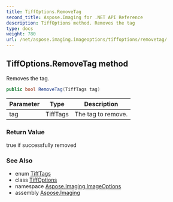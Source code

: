 ```yaml
---
title: TiffOptions.RemoveTag
second_title: Aspose.Imaging for .NET API Reference
description: TiffOptions method. Removes the tag
type: docs
weight: 780
url: /net/aspose.imaging.imageoptions/tiffoptions/removetag/
---
```

## TiffOptions.RemoveTag method

Removes the tag.

```csharp
public bool RemoveTag(TiffTags tag)
```

| Parameter | Type | Description |
| --- | --- | --- |
| tag | TiffTags | The tag to remove. |

### Return Value

true if successfully removed

### See Also

* enum [TiffTags](../../../aspose.imaging.fileformats.tiff.enums/tifftags/)
* class [TiffOptions](../)
* namespace [Aspose.Imaging.ImageOptions](../../tiffoptions/)
* assembly [Aspose.Imaging](../../../)


